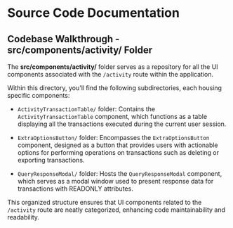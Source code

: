 # Source Code Documentation

## Codebase Walkthrough - **src/components/activity/** Folder

The **src/components/activity/** folder serves as a repository for all the UI components associated with the `/activity` route within the application.

Within this directory, you'll find the following subdirectories, each housing specific components:

- `ActivityTransactionTable/` folder: Contains the `ActivityTransactionTable` component, which functions as a table displaying all the transactions executed during the current user session.

- `ExtraOptionsButton/` folder: Encompasses the `ExtraOptionsButton` component, designed as a button that provides users with actionable options for performing operations on transactions such as deleting or exporting transactions.

- `QueryResponseModal/` folder: Hosts the `QueryResponseModal` component, which serves as a modal window used to present response data for transactions with READONLY attributes.

This organized structure ensures that UI components related to the `/activity` route are neatly categorized, enhancing code maintainability and readability.
